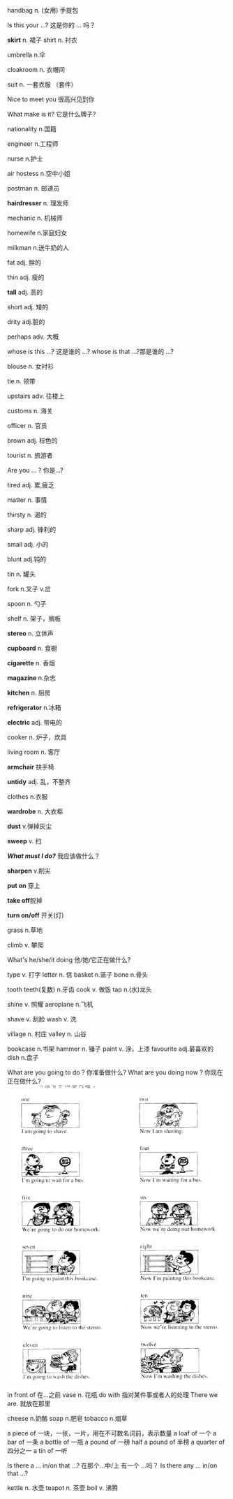 handbag n.  (女用) 手提包

Is this your ...?  这是你的 ... 吗？

**skirt** n. 裙子
shirt n. 衬衣

umbrella n.伞

cloakroom n. 衣帽间

suit n. 一套衣服 （套件）

Nice to meet you 很高兴见到你

What make is it? 它是什么牌子?

nationality n.国籍

engineer n.工程师

nurse n.护士

air hostess n.空中小姐

postman n. 邮递员

**hairdresser** n. 理发师

mechanic n. 机械师

homewife n.家庭妇女

milkman n.送牛奶的人

fat adj. 胖的

thin adj. 瘦的

**tall** adj. 高的

short adj. 矮的

drity adj.脏的

perhaps adv. 大概

whose is this  ...? 这是谁的 ...?
whose is that ...?那是谁的 ...?

blouse n. 女衬衫

tie n. 领带

upstairs adv. 往楼上

customs n. 海关

officer n. 官员

brown adj. 棕色的

tourist n. 旅游者

Are you ... ? 你是...?

tired adj. 累,疲乏

matter n. 事情

thirsty n. 渴的

sharp adj. 锋利的

small adj. 小的

blunt adj.钝的

tin n. 罐头

fork n.叉子 v.岔

spoon n. 勺子

shelf n. 架子，搁板

**stereo** n. 立体声

**cupboard** n. 食橱

**cigarette** n. 香烟

**magazine** n.杂志

**kitchen** n. 厨房

**refrigerator** n.冰箱

**electric** adj. 带电的

cooker n. 炉子，炊具

living room n. 客厅

**armchair** 扶手椅

**untidy** adj. 乱，不整齐

clothes n.衣服

**wardrobe** n. 大衣柜

**dust** v.弹掉灰尘

**sweep** v. 扫

***What must I do?*** 我应该做什么？

**sharpen** v.削尖

**put on** 穿上

**take off**脱掉

**turn on/off** 开关(灯)

grass n.草地

climb v. 攀爬

What's he/she/it doing 他/她/它正在做什么?

type v. 打字
letter n. 信
basket n.篮子
bone n.骨头

tooth teeth(复数) n.牙齿
cook v. 做饭
tap n.(水)龙头

shine v. 照耀
aeroplane n.飞机

shave v. 刮脸
wash v. 洗

village n. 村庄
valley n. 山谷

bookcase n.书架
hammer n. 锤子
paint v. 涂，上漆
favourite adj.最喜欢的
dish n.盘子

What are you going to do ? 你准备做什么?
What are you doing now ? 你现在正在做什么?
<img src="word1.jpg"/>

in front of 在...之前
vase n. 花瓶
do with 指对某件事或者人的处理
There we are. 就放在那里

cheese n.奶酪
soap n.肥皂
tobacco n.烟草

a piece of 一块，一张，一片，用在不可数名词前，表示数量
a loaf of  一个
a bar of 一条
a bottle of 一瓶
a pound of 一磅
half a pound of 半榜
a quarter of 四分之一
a tin of 一听

Is there a ... in/on that ...?
在那个...中/上 有一个 ...吗？
Is there any ... in/on that  ...?

kettle n. 水壶
teapot n. 茶壶
boil v. 沸腾
